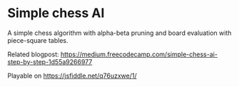 # Simple chess AI

A simple chess algorithm with alpha-beta pruning and board evaluation with piece-square tables.

Related blogpost: https://medium.freecodecamp.com/simple-chess-ai-step-by-step-1d55a9266977

Playable on https://jsfiddle.net/q76uzxwe/1/
